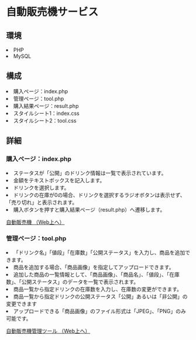 # 自動販売機サービス
<h2>環境</h2>
<li>PHP</li>
<li>MySQL</li>

<h2>構成</h2>
<li>購入ページ：index.php</li>
<li>管理ページ：tool.php</li>
<li>購入結果ページ：result.php</li>
<li>スタイルシート1：index.css</li>
<li>スタイルシート2：tool.css</li>

<h2>詳細</h2>

<h3>購入ページ：index.php</h3>
<li>ステータスが「公開」のドリンク情報は一覧で表示されています。</li>
<li>金額をテキストボックスを記入します。</li>
<li>ドリンクを選択します。</li>
<li>ドリンクの在庫が0の場合、ドリンクを選択するラジオボタンは表示せず、「売り切れ」と表示されます。</li>
<li>購入ボタンを押すと購入結果ページ（result.php）へ遷移します。</li>
<p><a href="http://codecamp22349.lesson7.codecamp.jp//php/21/php/index.php" target="_blank">自動販売機 （Web上へ）</a></p>

<h3>管理ページ：tool.php</h3>
<li>「ドリンク名」「値段」「在庫数」「公開ステータス」を入力し、商品を追加できます。</li>
<li>商品を追加する場合、「商品画像」を指定してアップロードできます。</li>
<li>追加した商品の一覧情報として、「商品画像」、「商品名」、「値段」、「在庫数」、「公開ステータス」のデータを一覧で表示されます。</li>
<li>商品一覧から指定ドリンクの在庫数を入力し、在庫数の変更ができます。</li>
<li>商品一覧から指定ドリンクの公開ステータス「公開」あるいは「非公開」の変更できます</li>
<li>アップロードできる「商品画像」のファイル形式は「JPEG」、「PNG」のみ可能です。</li>
<p><a href="http://codecamp22349.lesson7.codecamp.jp//php/21/php/tool.php" target="_blank">自動販売機管理ツール （Web上へ）</a></p>
